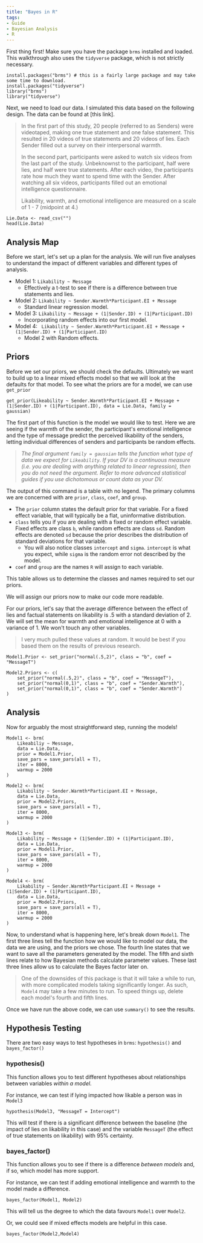 ```yaml
---
title: "Bayes in R"
tags:
- Guide
- Bayesian Analysis
- R
---
```


First thing first! Make sure you have the package `brms` installed and loaded. This walkthrough also uses the `tidyverse` package, which is not strictly necessary. 

```{r}
install.packages("brms") # this is a fairly large package and may take some time to download.
install.packages("tidyverse")
library("brms")
library("tidyverse")
```

Next, we need to load our data. I simulated this data based on the following design. The data can be found at [this link].

> In the first part of this study, 20 people (referred to as Senders) were videotaped, making one true statement and one false statement. This resulted in 20 videos of true statements and 20 videos of lies. Each Sender filled out a survey on their interpersonal warmth. 
> 
> In the second part, participants were asked to watch six videos from the last part of the study. Unbeknownst to the participant, half were lies, and half were true statements. After each video, the participants rate how much they want to spend time with the Sender. After watching all six videos, participants filled out an emotional intelligence questionnaire. 
>
> Likability, warmth, and emotional intelligence are measured on a scale of 1 - 7 (midpoint at 4.)

```{r}
Lie.Data <- read_csv("")
head(Lie.Data)
```

## Analysis Map

Before we start, let's set up a plan for the analysis. We will run five analyses to understand the impact of different variables and different types of analysis. 

- Model 1: `Likability ~ Message`
	- Effectively a t-test to see if there is a difference between true statements and lies.
- Model 2: `Likability ~ Sender.Warmth*Participant.EI + Message`
	- Standard linear regression model.
- Model 3: `Likability ~ Message + (1|Sender.ID) + (1|Participant.ID) `
	- Incorporating random effects into our first model.
- Model 4: ` Likability ~ Sender.Warmth*Participant.EI + Message + (1|Sender.ID) + (1|Participant.ID)`
	- Model 2 with Random effects. 

## Priors

Before we set our priors, we should check the defaults. Ultimately we want to build up to a linear mixed effects model so that we will look at the defaults for that model. To see what the priors are for a model, we can use `get_prior`

```{r}
get_prior(Likeability ~ Sender.Warmth*Participant.EI + Message + (1|Sender.ID) + (1|Participant.ID), data = Lie.Data, family = gaussian)
```

The first part of this function is the model we would like to test. Here we are seeing if the warmth of the sender, the participant's emotional intelligence and the type of message predict the perceived likability of the senders, letting individual differences of senders and participants be random effects. 

>*The final argument `family = gaussian` tells the function what type of data we expect for `Likeability`. If your DV is a continuous measure (i.e. you are dealing with anything related to linear regression), then you do not need the argument. Refer to more advanced statistical guides if you use dichotomous or count data as your DV.* 

The output of this command is a table with no legend. The primary columns we are concerned with are `prior`, `class`, `coef`, and `group`. 
- The `prior` column states the default prior for that variable. For a fixed effect variable, that will typically be a flat, uninformative distribution.
- `class` tells you if you are dealing with a fixed or random effect variable. Fixed effects are class `b`, while random effects are class `sd`. Random effects are denoted `sd` because the prior describes the distribution of standard deviations for that variable. 
	- You will also notice classes `intercept` and `sigma`. `intercept` is what you expect, while `sigma` is the random error not described by the model.
- `coef` and `group` are the names `R` will assign to each variable. 

This table allows us to determine the classes and names required to set our priors.

We will assign our priors now to make our code more readable. 

For our priors, let's say that the average difference between the effect of lies and factual statements on likability is .5 with a standard deviation of 2. We will set the mean for warmth and emotional intelligence at 0 with a variance of 1. We won't touch any other variables. 
> I very much pulled these values at random. It would be best if you based them on the results of previous research. 

```{r}
Model1.Prior <- set_prior("normal(.5,2)", class = "b", coef = "MessageT")

Model2.Priors <- c(
	set_prior("normal(.5,2)", class = "b", coef = "MessageT"),
	set_prior("normal(0,1)", class = "b", coef = "Sender.Warmth"),
	set_prior("normal(0,1)", class = "b", coef = "Sender.Warmth")
)

```

## Analysis

Now for arguably the most straightforward step, running the models! 

```
Model1 <- brm(
	Likeabiliy ~ Message,
	data = Lie.Data,
	prior = Model1.Prior,
	save_pars = save_pars(all = T),
	iter = 8000,
	warmup = 2000
)

Model2 <- brm(
	Likability ~ Sender.Warmth*Participant.EI + Message,
	data = Lie.Data,
	prior = Model2.Priors,
	save_pars = save_pars(all = T),
	iter = 8000,
	warmup = 2000
)

Model3 <- brm(
	Likability ~ Message + (1|Sender.ID) + (1|Participant.ID),
	data = Lie.Data,
	prior = Model1.Prior,
	save_pars = save_pars(all = T),
	iter = 8000,
	warmup = 2000
)

Model4 <- brm(
	Likability ~ Sender.Warmth*Participant.EI + Message + (1|Sender.ID) + (1|Participant.ID),
	data = Lie.Data,
	prior = Model2.Priors,
	save_pars = save_pars(all = T),
	iter = 8000,
	warmup = 2000
)

```

Now, to understand what is happening here, let's break down `Model1`. The first three lines tell the function how we would like to model our data, the data we are using, and the priors we chose. The fourth line states that we want to save all the parameters generated by the model. The fifth and sixth lines relate to how Bayesian methods calculate parameter values. These last three lines allow us to calculate the Bayes factor later on. 
>One of the downsides of this package is that it will take a while to run, with more complicated models taking significantly longer. As such, `Model4` may take a few minutes to run. To speed things up, delete each model's fourth and fifth lines.

Once we have run the above code, we can use `summary()` to see the results.

## Hypothesis Testing

There are two easy ways to test hypotheses in `brms`: `hypothesis()` and `bayes_factor()`

### hypothesis()

This function allows you to test different hypotheses about relationships between variables *within a model*.

For instance, we can test if lying impacted how likable a person was in `Model3`

```{r}
hypothesis(Model3, "MessageT = Intercept")

```

This will test if there is a significant difference between the baseline (the impact of lies on likability in this case) and the variable `MessageT` (the effect of true statements on likability) with 95% certainty. 

### bayes_factor()

This function allows you to see if there is a difference *between models* and, if so, which model has more support.

For instance, we can test if adding emotional intelligence and warmth to the model made a difference.

```
bayes_factor(Model1, Model2)

```

This will tell us the degree to which the data favours `Model1` over `Model2`.

Or, we could see if mixed effects models are helpful in this case.

```
bayes_factor(Model2,Model4)

```